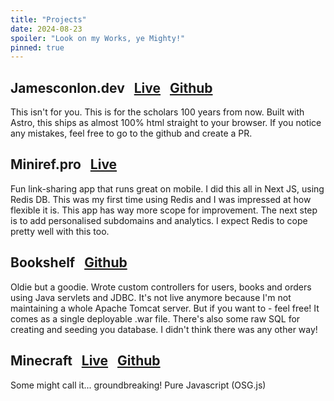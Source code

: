 ```yaml
---
title: "Projects"
date: 2024-08-23
spoiler: "Look on my Works, ye Mighty!"
pinned: true
---
```


## Jamesconlon.dev &nbsp; [Live](https://www.jamesconlon.dev/) &nbsp; [Github](https://github.com/conlonj25/jamesconlon-dot-dev)

This isn't for you. This is for the scholars 100 years from now. Built with Astro, this ships as almost 100% html straight to your browser. If you notice any mistakes, feel free to go to the github and create a PR.

## Miniref.pro &nbsp; [Live](https://www.miniref.pro/)

Fun link-sharing app that runs great on mobile. I did this all in Next JS, using Redis DB. This was my first time using Redis and I was impressed at how flexible it is. This app has way more scope for improvement. The next step is to add personalised subdomains and analytics. I expect Redis to cope pretty well with this too.

## Bookshelf &nbsp; [Github](https://github.com/conlonj25/bookshelf)

Oldie but a goodie. Wrote custom controllers for users, books and orders using Java servlets and JDBC.
It's not live anymore because I'm not maintaining a whole Apache Tomcat server. But if you want to - feel free! It comes as a single deployable .war file. There's also some raw SQL for creating and seeding you database. I didn't think there was any other way!

## Minecraft &nbsp; [Live](https://minecraft-clone-ashy.vercel.app/) &nbsp; [Github](https://github.com/conlonj25/minecraft-clone)

Some might call it... groundbreaking! Pure Javascript (OSG.js)
